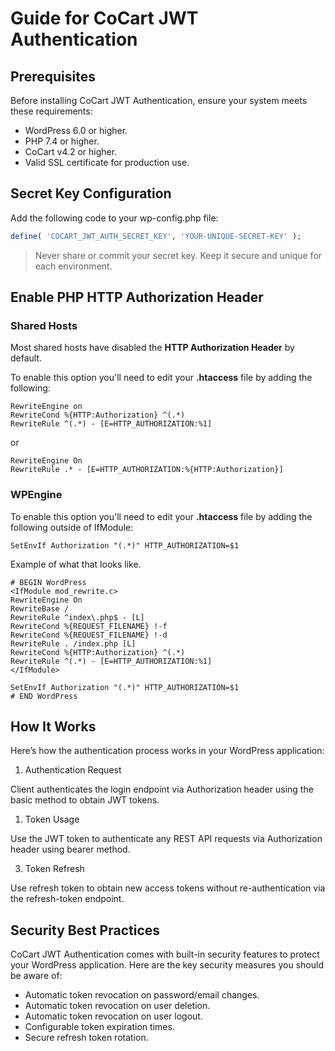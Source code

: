 # Guide for CoCart JWT Authentication

## Prerequisites

Before installing CoCart JWT Authentication, ensure your system meets these requirements:

- WordPress 6.0 or higher.
- PHP 7.4 or higher.
- CoCart v4.2 or higher.
- Valid SSL certificate for production use.

## Secret Key Configuration

Add the following code to your wp-config.php file:

```php
define( 'COCART_JWT_AUTH_SECRET_KEY', 'YOUR-UNIQUE-SECRET-KEY' );
```

> Never share or commit your secret key. Keep it secure and unique for each environment.

## Enable PHP HTTP Authorization Header

### Shared Hosts

Most shared hosts have disabled the **HTTP Authorization Header** by default.

To enable this option you'll need to edit your **.htaccess** file by adding the following:

```
RewriteEngine on
RewriteCond %{HTTP:Authorization} ^(.*)
RewriteRule ^(.*) - [E=HTTP_AUTHORIZATION:%1]
```

or

```
RewriteEngine On
RewriteRule .* - [E=HTTP_AUTHORIZATION:%{HTTP:Authorization}]
```

### WPEngine

To enable this option you'll need to edit your **.htaccess** file by adding the following outside of IfModule:

```
SetEnvIf Authorization "(.*)" HTTP_AUTHORIZATION=$1
```

Example of what that looks like.

```
# BEGIN WordPress
<IfModule mod_rewrite.c>
RewriteEngine On
RewriteBase /
RewriteRule ^index\.php$ - [L]
RewriteCond %{REQUEST_FILENAME} !-f
RewriteCond %{REQUEST_FILENAME} !-d
RewriteRule . /index.php [L]
RewriteCond %{HTTP:Authorization} ^(.*)
RewriteRule ^(.*) - [E=HTTP_AUTHORIZATION:%1]
</IfModule>

SetEnvIf Authorization "(.*)" HTTP_AUTHORIZATION=$1
# END WordPress
```

## How It Works

Here’s how the authentication process works in your WordPress application:

1. Authentication Request

Client authenticates the login endpoint via Authorization header using the basic method to obtain JWT tokens.

1. Token Usage

Use the JWT token to authenticate any REST API requests via Authorization header using bearer method.

3. Token Refresh

Use refresh token to obtain new access tokens without re-authentication via the refresh-token endpoint.

## Security Best Practices

CoCart JWT Authentication comes with built-in security features to protect your WordPress application. Here are the key security measures you should be aware of:

* Automatic token revocation on password/email changes.
* Automatic token revocation on user deletion.
* Automatic token revocation on user logout.
* Configurable token expiration times.
* Secure refresh token rotation.
